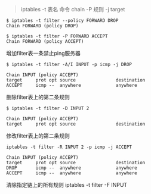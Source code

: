 > iptables -t 表名 命令 chain -P 规则 -j target

```
$ iptables -t filter --policy FORWARD DROP
Chain FORWARD (policy DROP)

$ iptables -t filter -P FORWARD ACCEPT
Chain FORWARD (policy ACCEPT)
```

增加filter表一条禁止ping服务器
```
$ iptables -t filter -A/I INPUT -p icmp -j DROP

Chain INPUT (policy ACCEPT)
target     prot opt source               destination         
ACCEPT     icmp --  anywhere             anywhere
```

删除filter表上的第二条规则
```
$ iptables -t filter -D INPUT 2

Chain INPUT (policy ACCEPT)
target     prot opt source               destination
```

修改filter表上的第二条规则
```
iptables -t filter -R INPUT 2 -p icmp -j ACCEPT

Chain INPUT (policy ACCEPT)
target     prot opt source               destination         
DROP       icmp --  anywhere             anywhere            
ACCEPT     icmp --  anywhere             anywhere
```

清除指定链上的所有规则
iptables -t filter -F INPUT
